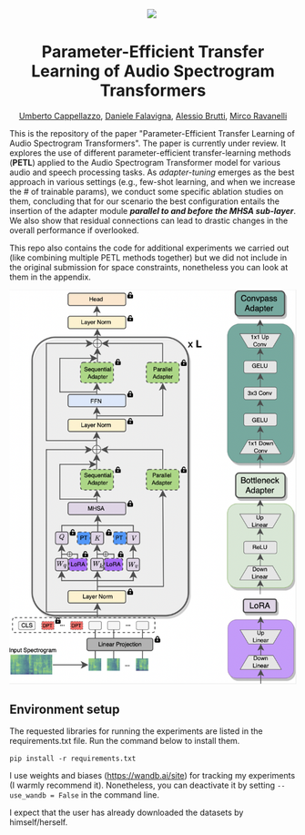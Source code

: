 <div align="center">

[![](https://img.shields.io/badge/Code-github.umbertocappellazzo%2FPETL_AST-blue)](https://umbertocappellazzo.github.io/)
[![]()]()

# Parameter-Efficient Transfer Learning of Audio Spectrogram Transformers

[Umberto Cappellazzo](https://umbertocappellazzo.github.io/), [Daniele Falavigna](https://scholar.google.com/citations?user=LEaCpUMAAAAJ&hl=en), [Alessio Brutti](https://scholar.google.it/citations?user=dS643iQAAAAJ&hl=en), [Mirco Ravanelli](https://sites.google.com/site/mircoravanelli/)

</div>

This is the repository of the paper "Parameter-Efficient Transfer Learning of Audio Spectrogram Transformers". The paper is currently under review. It explores the use of different parameter-efficient transfer-learning methods (**PETL**) applied to the Audio Spectrogram Transformer model for various audio and speech processing tasks. As *adapter-tuning* emerges as the best approach in various settings (e.g., few-shot learning, and when we increase the # of trainable params), we conduct some specific ablation studies on them, concluding that for our scenario the best configuration entails the insertion of the adapter module ***parallel to and before the MHSA sub-layer***. We also show that residual connections can lead to drastic changes in the overall performance if overlooked.  

This repo also contains the code for additional experiments we carried out (like combining multiple PETL methods together) but we did not include in the original submission for space constraints, nonetheless you can look at them in the appendix. 



<div align="center">

<img src="images/AST_main.png"/>

</div>



## Environment setup
The requested libraries for running the experiments are listed in the requirements.txt file. Run the command below to install them.   

```
pip install -r requirements.txt
```

I use weights and biases (https://wandb.ai/site) for tracking my experiments (I warmly recommend it). Nonetheless, you can deactivate it by setting `--use_wandb = False` in the command line.

I expect that the user has already downloaded the datasets by himself/herself.

